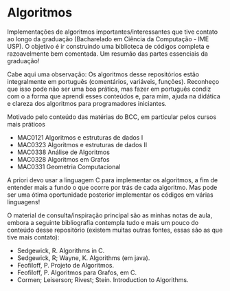 # Algoritmos
Implementações de algoritmos importantes/interessantes que tive contato ao longo da graduação (Bacharelado em Ciência da Computação - IME USP). O objetivo é ir construindo uma biblioteca de códigos completa e razoavelmente bem comentada. Um resumão das partes essenciais da graduação!

Cabe aqui uma observação: Os algoritmos desse repositórios estão integralmente em português (comentários, variáveis, funções). Reconheço que isso pode não ser uma boa prática, mas fazer em português condiz com o a forma que aprendi esses conteúdos e, para mim, ajuda na didática e clareza dos algoritmos para programadores iniciantes.

Motivado pelo conteúdo das matérias do BCC, em particular pelos cursos mais práticos
- MAC0121 Algoritmos e estruturas de dados I
- MAC0323 Algoritmos e estruturas de dados II
- MAC0338 Análise de Algoritmos
- MAC0328 Algoritmos em Grafos
- MAC0331 Geometria Computacional

A priori devo usar a linguagem C para implementar os algoritmos, a fim de entender mais a fundo o que ocorre por trás de cada algoritmo. Mas pode ser uma ótima oportunidade posterior implementar os códigos em várias linguagens!

O material de consulta/inspiração principal são as minhas notas de aula, embora a seguinte bibliografia contempla tudo e mais um pouco do conteúdo desse repositório (existem muitas outras fontes, essas são as que tive mais contato):
- Sedgewick, R. Algorithms in C.
- Sedgewick, R; Wayne, K. Algorithms (em java).
- Feofiloff, P. Projeto de Algoritmos.
- Feofiloff, P. Algoritmos para Grafos, em C.
- Cormen; Leiserson; Rivest; Stein. Introduction to Algorithms.

